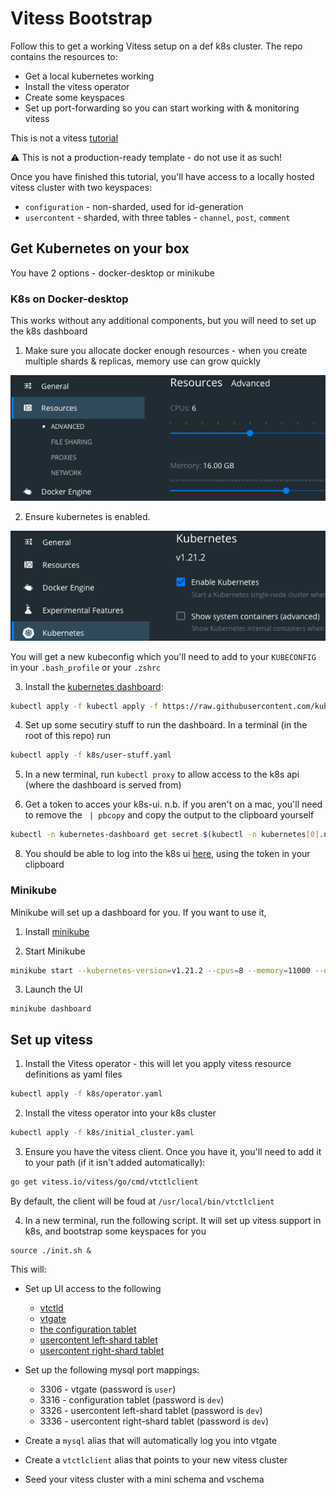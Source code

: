 # Vitess Bootstrap

Follow this to get a working Vitess setup on a def k8s cluster.  The repo contains the resources to:

* Get a local kubernetes working
* Install the vitess operator
* Create some keyspaces
* Set up port-forwarding so you can start working with & monitoring vitess

This is not a vitess [tutorial](https://vitess.io/docs/overview/)

⚠️ This is not a production-ready template - do not use it as such!

Once you have finished this tutorial, you'll have access to a locally hosted vitess cluster with two keyspaces:
* `configuration` - non-sharded, used for id-generation
* `usercontent` - sharded, with three tables - `channel`, `post`, `comment`


## Get Kubernetes on your box 
You have 2 options - docker-desktop or minikube

### K8s on Docker-desktop
This works without any additional components, but you will need to set up the k8s dashboard

1. Make sure you allocate docker enough resources - when you create multiple shards & replicas, memory use can grow quickly

![Provision k8s resources](/res/k8s-resources.png)

2. Ensure kubernetes is enabled.

![Enable k8s](/res/k8s-enabled.png)

You will get a new kubeconfig which you'll need to add to your `KUBECONFIG` in your `.bash_profile` or your `.zshrc`
 
3. Install the [kubernetes dashboard]():

```sh
kubectl apply -f kubectl apply -f https://raw.githubusercontent.com/kubernetes/dashboard/v2.3.1/aio/deploy/recommended.yaml
```

4. Set up some secutiry stuff to run the dashboard.  In a terminal (in the root of this repo) run 

```sh
kubectl apply -f k8s/user-stuff.yaml
```

5. In a new terminal, run `kubectl proxy` to allow access to the k8s api (where the dashboard is served from)


7. Get a token to acces your k8s-ui. n.b. if you aren't on a mac, you'll need to remove the ` | pbcopy` and copy the output to the clipboard yourself

```sh
kubectl -n kubernetes-dashboard get secret $(kubectl -n kubernetes[0].name}") -o go-template="{{.data.token | base64decode}}" | pbcopy
```

8. You should be able to log into the k8s ui [here](http://localhost:8001/api/v1/namespaces/kubernetes-dashboard/services/https:kubernetes-dashboard:https/proxy/.), using the token in your clipboard


### Minikube
Minikube will set up a dashboard for you.  If you want to use it, 

1. Install [minikube](https://minikube.sigs.k8s.io/docs/start/)

2. Start Minikube

```sh
minikube start --kubernetes-version=v1.21.2 --cpus=8 --memory=11000 --disk-size=30g
```

3. Launch the UI
```
minikube dashboard 
```

## Set up vitess

1. Install the Vitess operator - this will let you apply vitess resource definitions as yaml files
```sh
kubectl apply -f k8s/operator.yaml
```

2. Install the vitess operator into your k8s cluster
```sh
kubectl apply -f k8s/initial_cluster.yaml
```

3. Ensure you have the vitess client.  Once you have it, you'll need to add it to your path (if it isn't added automatically):

```sh
go get vitess.io/vitess/go/cmd/vtctlclient
```

By default, the client will be foud at `/usr/local/bin/vtctlclient`

4. In a new terminal, run the following script.  It will set up vitess support in k8s, and bootstrap some keyspaces for you

```
source ./init.sh &
```

This will:
* Set up UI access to the following
  * [vtctld](http://127.0.0.1:15000)
  * [vtgate](http://127.0.0.1:15001)
  * [the configuration tablet](http://127.0.0.1:15002)
  * [usercontent left-shard tablet](http://127.0.0.1:15003)
  * [usercontent right-shard tablet](http://127.0.0.1:15004)

* Set up the following mysql port mappings:
  * 3306 - vtgate (password is `user`)
  * 3316 - configuration tablet (password is `dev`)
  * 3326 - usercontent left-shard tablet (password is `dev`)
  * 3336 - usercontent right-shard tablet (password is `dev`)

* Create a `mysql` alias that will automatically log you into vtgate
* Create a `vtctlclient` alias that points to your new vitess cluster
* Seed your vitess cluster with a mini schema and vschema